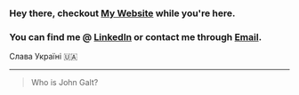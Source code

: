 ### Hey there, checkout [My Website](https://douug.dev) while you're here.

### You can find me @ [LinkedIn](https://www.linkedin.com/in/douugdev/) or contact me through [Email](mailto:douugbr@gmail.com).

Слава Україні 🇺🇦
___

> Who is John Galt?

